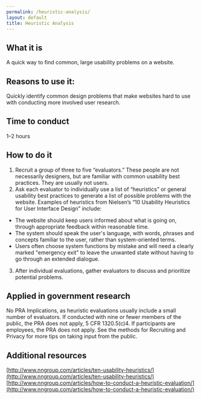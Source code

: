 ```yaml
---
permalink: /heuristic-analysis/
layout: default
title: Heuristic Analysis
---
```


## What it is

A quick way to find common, large usability problems on a website.

## Reasons to use it:

Quickly identify common design problems that make websites hard to use with conducting more involved user research.

## Time to conduct

1–2 hours

## How to do it

1. Recruit a group of three to five “evaluators.” These people are not necessarily designers, but are familiar with common usability best practices. They are usually not users.
2. Ask each evaluator to individually use a list of “heuristics” or general usability best practices to generate a list of possible problems with the website. Examples of heuristics from Nielsen’s “10 Usability Heuristics for User Interface Design” include:
 - The website should keep users informed about what is going on, through appropriate feedback within reasonable time.
 - The system should speak the user's language, with words, phrases and concepts familiar to the user, rather than system-oriented terms. 
 - Users often choose system functions by mistake and will need a clearly marked "emergency exit" to leave the unwanted state without having to go through an extended dialogue.
3. After individual evaluations, gather evaluators to discuss and prioritize potential problems. 

## Applied in government research

No PRA Implications, as heuristic evaluations usually include a small number of evaluators. If conducted with nine or fewer members of the public, the PRA does not apply, 5 CFR 1320.5(c)4. If participants are employees, the PRA does not apply. See the methods for Recruiting and Privacy for more tips on taking input from the public. 

## Additional resources

[http://www.nngroup.com/articles/ten-usability-heuristics/](http://www.nngroup.com/articles/ten-usability-heuristics/)
[http://www.nngroup.com/articles/how-to-conduct-a-heuristic-evaluation/](http://www.nngroup.com/articles/how-to-conduct-a-heuristic-evaluation/)

